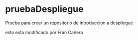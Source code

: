 # pruebaDespliegue
Prueba para crear un repositorio de introduccion a despliegue

esto esta modificado por Fran Cañera
